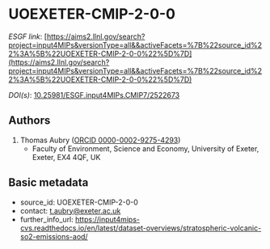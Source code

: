 # UOEXETER-CMIP-2-0-0

*ESGF link*: [https://aims2.llnl.gov/search?project=input4MIPs&versionType=all&&activeFacets=%7B%22source_id%22%3A%5B%22UOEXETER-CMIP-2-0-0%22%5D%7D](https://aims2.llnl.gov/search?project=input4MIPs&versionType=all&&activeFacets=%7B%22source_id%22%3A%5B%22UOEXETER-CMIP-2-0-0%22%5D%7D)

*DOI(s)*: [10.25981/ESGF.input4MIPs.CMIP7/2522673](https://doi.org/10.25981/ESGF.input4MIPs.CMIP7/2522673)

## Authors

1. Thomas Aubry ([ORCID 0000-0002-9275-4293](https://orcid.org/0000-0002-9275-4293))
    - Faculty of Environment, Science and Economy, University of Exeter, Exeter, EX4 4QF, UK


## Basic metadata

- source_id: UOEXETER-CMIP-2-0-0
- contact: t.aubry@exeter.ac.uk
- further_info_url: https://input4mips-cvs.readthedocs.io/en/latest/dataset-overviews/stratospheric-volcanic-so2-emissions-aod/